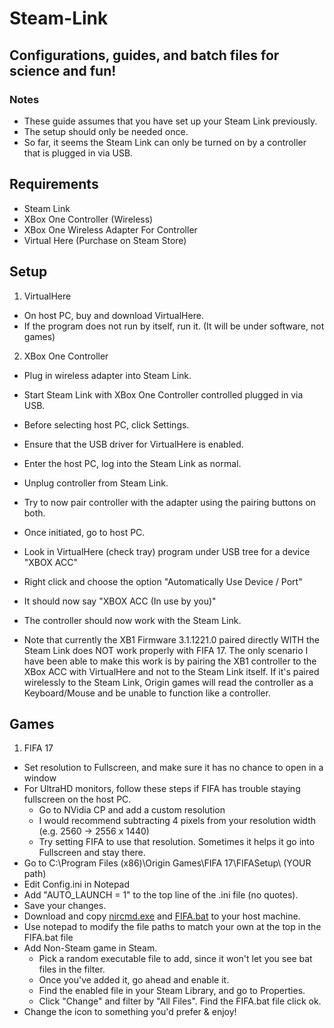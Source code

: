 # Steam-Link

## Configurations, guides, and batch files for science and fun!

### Notes
  * These guide assumes that you have set up your Steam Link previously.
  * The setup should only be needed once.
  * So far, it seems the Steam Link can only be turned on by a controller that is plugged in via USB.

## Requirements
 * Steam Link
 * XBox One Controller (Wireless)
 * XBox One Wireless Adapter For Controller
 * Virtual Here (Purchase on Steam Store)
  
## Setup
1. VirtualHere
  * On host PC, buy and download VirtualHere.
  * If the program does not run by itself, run it. (It will be under software, not games)
  
2. XBox One Controller  
  * Plug in wireless adapter into Steam Link.
  * Start Steam Link with XBox One Controller controlled plugged in via USB.
  * Before selecting host PC, click Settings.
  * Ensure that the USB driver for VirtualHere is enabled.
  * Enter the host PC, log into the Steam Link as normal.
  * Unplug controller from Steam Link. 
  * Try to now pair controller with the adapter using the pairing buttons on both.
  * Once initiated, go to host PC. 
  * Look in VirtualHere (check tray) program under USB tree for a device "XBOX ACC"
  * Right click and choose the option "Automatically Use Device / Port" 
  * It should now say "XBOX ACC (In use by you)"
  * The controller should now work with the Steam Link.
  
  * Note that currently the XB1 Firmware 3.1.1221.0 paired directly WITH the Steam Link does NOT work properly with FIFA 17. The only scenario I have been able to make this work is by pairing the XB1 controller to the XBox ACC with VirtualHere and not to the Steam Link itself. If it's paired wirelessly to the Steam Link, Origin games will read the controller as a Keyboard/Mouse and be unable to function like a controller.
  
## Games 

1. FIFA 17
  * Set resolution to Fullscreen, and make sure it has no chance to open in a window
  * For UltraHD monitors, follow these steps if FIFA has trouble staying fullscreen on the host PC.
	* Go to NVidia CP and add a custom resolution
	* I would recommend subtracting 4 pixels from your resolution width (e.g. 2560 -> 2556 x 1440)
	* Try setting FIFA to use that resolution. Sometimes it helps it go into Fullscreen and stay there.
  * Go to C:\Program Files (x86)\Origin Games\FIFA 17\FIFASetup\  (YOUR path)
  * Edit Config.ini in Notepad
  * Add "AUTO_LAUNCH = 1" to the top line of the .ini file (no quotes).
  * Save your changes.
  * Download and copy [nircmd.exe](http://nircmd.nirsoft.net/) and [FIFA.bat](../master/FIFA.bat) to your host machine.
  * Use notepad to modify the file paths to match your own at the top in the FIFA.bat file
  * Add Non-Steam game in Steam. 
	* Pick a random executable file to add, since it won't let you see bat files in the filter.
	* Once you've added it, go ahead and enable it.
	* Find the enabled file in your Steam Library, and go to Properties.
	* Click "Change" and filter by "All Files". Find the FIFA.bat file click ok.
  * Change the icon to something you'd prefer & enjoy!
  
